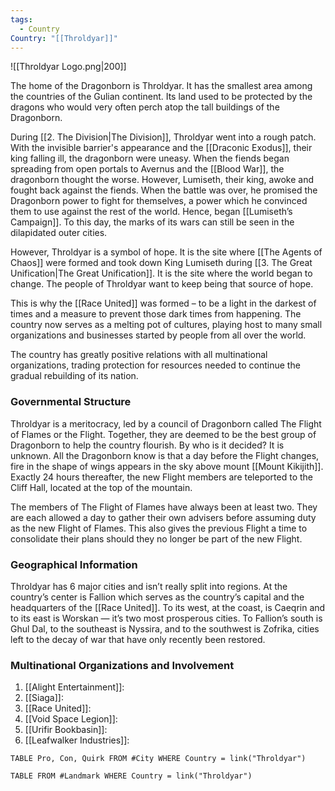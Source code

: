 ```yaml
---
tags:
  - Country
Country: "[[Throldyar]]"
---
```

![[Throldyar Logo.png|200]]

The home of the Dragonborn is Throldyar. It has the smallest area among the countries of the Gulian continent. Its land used to be protected by the dragons who would very often perch atop the tall buildings of the Dragonborn. 

During [[2. The Division|The Division]], Throldyar went into a rough patch. With the invisible barrier's appearance and the [[Draconic Exodus]], their king falling ill, the dragonborn were uneasy. When the fiends began spreading from open portals to Avernus and the [[Blood War]], the dragonborn thought the worse. However, Lumiseth, their king, awoke and fought back against the fiends. When the battle was over, he promised the Dragonborn power to fight for themselves, a power which he convinced them to use against the rest of the world. Hence, began [[Lumiseth’s Campaign]]. To this day, the marks of its wars can still be seen in the dilapidated outer cities. 

However, Throldyar is a symbol of hope. It is the site where [[The Agents of Chaos]] were formed and took down King Lumiseth during [[3. The Great Unification|The Great Unification]]. It is the site where the world began to change. The people of Throldyar want to keep being that source of hope.

This is why the [[Race United]] was formed – to be a light in the darkest of times and a measure to prevent those dark times from happening. The country now serves as a melting pot of cultures, playing host to many small organizations and businesses started by people from all over the world. 

The country has greatly positive relations with all multinational organizations, trading protection for resources needed to continue the gradual rebuilding of its nation.

### Governmental Structure

Throldyar is a meritocracy, led by a council of Dragonborn called The Flight of Flames or the Flight. Together, they are deemed to be the best group of Dragonborn to help the country flourish. By who is it decided? It is unknown. All the Dragonborn know is that a day before the Flight changes, fire in the shape of wings appears in the sky above mount [[Mount Kikijith]]. Exactly 24 hours thereafter, the new Flight members are teleported to the Cliff Hall, located at the top of the mountain. 

The members of The Flight of Flames have always been at least two. They are each allowed a day to gather their own advisers before assuming duty as the new Flight of Flames. This also gives the previous Flight a time to consolidate their plans should they no longer be part of the new Flight. 

### Geographical Information

Throldyar has 6 major cities and isn’t really split into regions. At the country’s center is Fallion which serves as the country’s capital and the headquarters of the [[Race United]]. To its west, at the coast, is Caeqrin and to its east is Worskan — it’s two most prosperous cities. To Fallion’s south is Ghul Dal, to the southeast is Nyssira, and to the southwest is Zofrika, cities left to the decay of war that have only recently been restored. 

### Multinational Organizations and Involvement

1. [[Alight Entertainment]]: 
2. [[Siaga]]: 
3. [[Race United]]: 
4. [[Void Space Legion]]: 
5. [[Urifir Bookbasin]]: 
6. [[Leafwalker Industries]]: 

```dataview
TABLE Pro, Con, Quirk FROM #City WHERE Country = link("Throldyar")

```
```dataview
TABLE FROM #Landmark WHERE Country = link("Throldyar")

```
